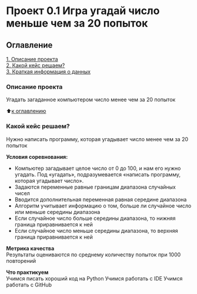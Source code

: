 # Проект 0.1 Игра угадай число меньше чем за 20 попыток

## Оглавление  
[1. Описание проекта](#Описание-проекта)  
[2. Какой кейс решаем?](#Какой-кейс-решаем)  
[3. Краткая информация о данных](#Краткая-информация-о-данных)  

### Описание проекта    
Угадать загаданное компьютером число менее чем за 20 попыток

:arrow_up:[к оглавлению](#Оглавление)


### Какой кейс решаем?    
Нужно написать программу, которая угадывает число менее чем за 20 попыток

**Условия соревнования:**  
- Компьютер загадывает целое число от 0 до 100, и нам его нужно угадать. Под «угадать», подразумевается «написать программу, которая угадывает число».
- Задаются переменные равные границам диапазона случайных чисел
- Вводится дополнительная переменная равная середине диапазона 
- Алгоритм учитывает информацию о том, больше ли случайное число или меньше середины диапазона
- Если случайное число больше середины диапазона, то нижняя граница приравнивается к ней
- Если случайное число меньше середины диапазона, то верхняя граница приравнивается к ней

**Метрика качества**     
Результаты оцениваются по среднему количеству попыток при 1000 повторений

**Что практикуем**     
Учимся писать хороший код на Python
Учимся работать с IDE
Учимся работать с GitHub

